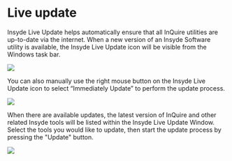 # Live update

Insyde Live Update helps automatically ensure that all InQuire
utilities are up-to-date via the
internet. When a new version of an Insyde Software utility is
available, the Insyde Live Update icon will be visible from the
Windows task bar.

![](/assets/image14.png)

You can also manually use the right mouse button on the Insyde Live
Update icon to select “Immediately Update” to perform the update
process.

![](/assets/image15.png)

When there are available updates, the latest version of InQuire and
other related Insyde tools will be
listed within the Insyde Live Update Window. Select the tools you
would like to update, then start the update process by pressing the
"Update" button.

![](/assets/image16.png)